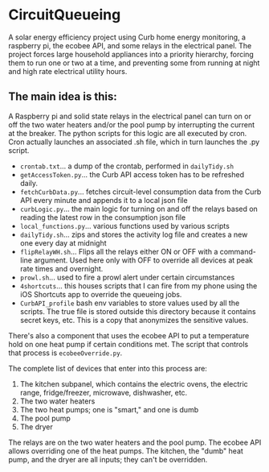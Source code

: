 # CircuitQueueing

A solar energy efficiency project using Curb home energy monitoring, a raspberry pi, the ecobee API, and some relays in the electrical panel. The project forces large household appliances into a priority hierarchy, forcing them to run one or two at a time, and preventing some from running at night and high rate electrical utility hours.

## The main idea is this:

A Raspberry pi and solid state relays in the electrical panel can turn on or off the two water heaters and/or the pool pump by interrupting the current at the breaker. The python scripts for this logic are all executed by cron. Cron actually launches an associated .sh file, which in turn launches the .py script.

+ `crontab.txt`... a dump of the crontab, performed in `dailyTidy.sh`
+ `getAccessToken.py`... the Curb API access token has to be refreshed daily.
+ `fetchCurbData.py`... fetches circuit-level consumption data from the Curb API every minute and appends it to a local json file
+ `curbLogic.py`... the main logic for turning on and off the relays based on reading the latest row in the consumption json file
+ `local_functions.py`... various functions used by various scripts
+ `dailyTidy.sh`... zips and stores the activity log file and creates a new one every day at midnight
+ `flipRelayWH.sh`... Flips all the relays either ON or OFF with a command-line argument. Used here only with OFF to override all devices at peak rate times and overnight.
+ `prowl.sh`... used to fire a prowl alert under certain circumstances
+ `4shortcuts`... this houses scripts that I can fire from my phone using the iOS Shortcuts app to override the queueing jobs.
+ `CurbAPI_profile` bash env variables to store values used by all the scripts. The true file is stored outside this directory because it contains secret keys, etc. This is a copy that anonymizes the sensitive values.

There's also a component that uses the ecobee API to put a temperature hold on one heat pump if certain conditions met. The script that controls that process is `ecobeeOverride.py`.

The complete list of devices that enter into this process are:

1. The kitchen subpanel, which contains the electric ovens, the electric range, fridge/freezer, microwave, dishwasher, etc.
2. The two water heaters
3. The two heat pumps; one is "smart," and one is dumb
4. The pool pump
5. The dryer

The relays are on the two water heaters and the pool pump. The ecobee API allows overriding one of the heat pumps. The kitchen, the "dumb" heat pump, and the dryer are all inputs; they can't be overridden.
